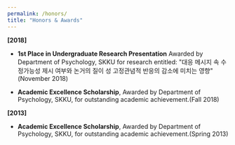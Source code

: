 ```yaml
---
permalink: /honors/
title: "Honors & Awards"
---
```

**[2018]** 

- **1st Place in Undergraduate Research Presentation** Awarded by Department of Psychology, SKKU for research entitled: "대응 메시지 속 수정가능성 제시 여부와 논거의 질이 성 고정관념적 반응의 감소에 미치는 영향"(November 2018)

- **Academic Excellence Scholarship**, Awarded by Department of Psychology, SKKU, for outstanding academic achievement.(Fall 2018)

**[2013]** 

- **Academic Excellence Scholarship**, Awarded by Department of Psychology, SKKU, for outstanding academic achievement.(Spring 2013)
